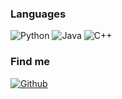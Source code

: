 ### Languages

![Python](https://img.shields.io/badge/-Python-4B8BBE?&logo=Python&logoColor=fff)
![Java](https://img.shields.io/badge/-Java-888?&logo=Java&logoColor=fff)
![C++](https://img.shields.io/badge/-C++-00599C?&logo=c%2b%2b)

### Find me

<p>
  <a href="https://github.com/Dululu-xy">
    <img alt="Github" src="https://img.shields.io/badge/GitHub-%2312100E.svg?&style=for-the-badge&logo=Github&logoColor=white" />
  </a>
</p>
